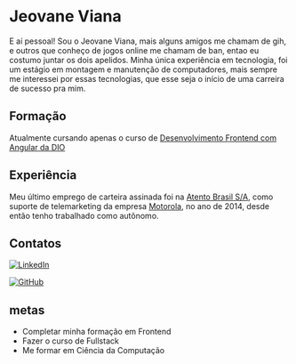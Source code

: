 # Jeovane Viana

E aí pessoal! Sou o Jeovane Viana, mais alguns amigos me chamam de gih, e outros que conheço de jogos online me chamam de ban, entao eu costumo juntar os dois apelidos. Minha única experiência em tecnologia, foi um estágio em montagem e manutenção de computadores, mais sempre me interessei por essas tecnologias, que esse seja o início de uma carreira de sucesso pra mim.

## Formação

Atualmente cursando apenas o curso de [Desenvolvimento Frontend com Angular da DIO](https://web.dio.me/track/7a55c727-bb2a-42a7-831b-6c38b4e83868)

## Experiência

Meu último emprego de carteira assinada foi na [Atento Brasil S/A](https://atento.com/pb/atentonomundo/brasil/), como suporte de telemarketing da empresa [Motorola](https://pt-br.support.motorola.com/app/mcp/contactus), no ano de 2014, desde então tenho trabalhado como autônomo.

## Contatos

[![LinkedIn](https://img.shields.io/badge/LinkedIn-0077B5?style=for-the-badge&logo=linkedin&logoColor=white)](https://www.linkedin.com/in/gih-viana-1173702a2/)

[![GitHub](https://img.shields.io/badge/GitHub-100000?style=for-the-badge&logo=github&logoColor=white)](https://github.com/Ban-Gih)

## metas

- Completar minha formação em Frontend
- Fazer o curso de Fullstack
- Me formar em Ciência da Computação
